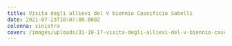```yaml
---
title: Visita degli allievi del V biennio Caseificio Sabelli
date: 2021-07-23T10:07:00.000Z
colonna: sinistra
cover: /images/uploads/31-10-17-visita-degli-allievi-del-v-biennio-caseificio-sabelli-4.jpg
---
```

